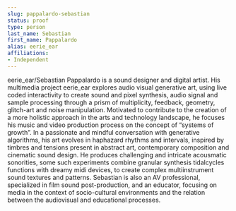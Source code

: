 ```yaml
---
slug: pappalardo-sebastian
status: proof
type: person
last_name: Sebastian
first_name: Pappalardo
alias: eerie_ear
affiliations:
- Independent
---
```


eerie_ear/Sebastian Pappalardo is a sound designer and digital artist. His
multimedia project eerie_ear explores audio visual generative art, using live
coded interactivity to create sound and pixel synthesis, audio signal and sample
processing through a prism of multiplicity, feedback, geometry, glitch-art and
noise manipulation. Motivated to contribute to the creation of a more holistic
approach in the arts and technology landscape, he focuses his music and video
production process on the concept of “systems of growth”. In a passionate and
mindful conversation with generative algorithms, his art evolves in haphazard
rhythms and intervals, inspired by timbres and tensions present in abstract art,
contemporary composition and cinematic sound design. He produces challenging
and intricate acousmatic sonorities, some such experiments combine granular
synthesis tidalcycles functions with dreamy midi devices, to create complex multiinstrument sound textures and patterns. Sebastian is also an AV professional,
specialized in film sound post-production, and an educator, focusing on media
in the context of socio-cultural environments and the relation between the
audiovisual and educational processes.

